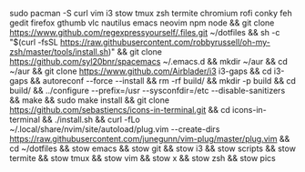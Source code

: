 sudo pacman -S curl vim i3 stow tmux zsh termite chromium rofi conky feh gedit firefox gthumb vlc nautilus emacs neovim npm node &&
git clone https://www.github.com/regexpressyourself/.files.git ~/dotfiles &&
sh -c "$(curl -fsSL https://raw.githubusercontent.com/robbyrussell/oh-my-zsh/master/tools/install.sh)" &&
git clone https://github.com/syl20bnr/spacemacs ~/.emacs.d &&
mkdir ~/aur &&
cd ~/aur &&
git clone https://www.github.com/Airblader/i3 i3-gaps &&
cd i3-gaps &&
autoreconf --force --install &&
rm -rf build/ &&
mkdir -p build && cd build/ &&
../configure --prefix=/usr --sysconfdir=/etc --disable-sanitizers &&
make &&
sudo make install &&
git clone https://github.com/sebastiencs/icons-in-terminal.git &&
cd icons-in-terminal &&
./install.sh &&
curl -fLo ~/.local/share/nvim/site/autoload/plug.vim --create-dirs https://raw.githubusercontent.com/junegunn/vim-plug/master/plug.vim &&
cd  ~/dotfiles &&
stow emacs  &&
stow git  &&
stow i3  &&
stow scripts  &&
stow termite  &&
stow tmux  &&
stow vim  &&
stow x  &&
stow zsh &&
stow pics

